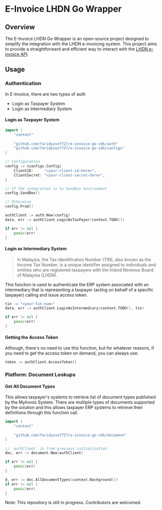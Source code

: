# E-Invoice LHDN Go Wrapper

## Overview

The E-Invoice LHDN Go Wrapper is an open-source project designed to simplify the integration with the LHDN e-invoicing system. This project aims to provide a straightforward and efficient way to interact with the [LHDN e-invoice API](https://sdk.myinvois.hasil.gov.my/api/).

## Usage

### Authentication

In E-Invoice, there are two types of auth

* Login as Taxpayer System
* Login as Intermediary System

#### Login as Taxpayer System

```go
import (
    "context"
    
    "github.com/faridyusof727/e-invoice-go-sdk/auth"
    "github.com/faridyusof727/e-invoice-go-sdk/configs"
)

// Configuration 
config := &configs.Config{
    ClientID:     "<your-client-id-here>",
    ClientSecret: "<your-client-secret-here>",
}

// If the integration is to Sandbox environment
config.SandBox()

// Otherwise
config.Prod()

authClient := auth.New(config)
data, err := authClient.LoginAsTaxPayer(context.TODO())

if err != nil {
    panic(err)
}
```

#### Login as Intermediary System

> In Malaysia, the Tax Identification Number (TIN), also known as the Income Tax Number, is a unique identifier assigned to individuals and entities who are registered taxpayers with the Inland Revenue Board of Malaysia (LHDN).

This function is used to authenticate the ERP system associated with an intermediary that is representing a taxpayer (acting on behalf of a specific taxpayer) calling and issue access token.

```go
tin := "<your-tin-num>"
data, err := authClient.LoginAsIntermediary(context.TODO(), tin)

if err != nil {
    panic(err)
}
```

#### Getting the Access Token

Although, there's no need to use this function, but for whatever reasons, if you need to get the access token on demand, you can always use:

```go
token := authClient.AccessToken()
```

### Platform: Document Lookups

#### Get All Document Types

This allows taxpayer's systems to retrieve list of document types published by the MyInvois System. There are multiple types of documents supported by the solution and this allows taxpayer ERP systems to retrieve their definitions through this function call.

```go
import (
    "context"
    
    "github.com/faridyusof727/e-invoice-go-sdk/document"
)

// `authClient` is from previous initialization
doc, err := document.New(authClient)

if err != nil {
    panic(err)
}

d, err := doc.AllDocumentTypes(context.Background())
if err != nil {
    panic(err)
}
```

Note: This repository is still in progress. Contributors are welcomed.
